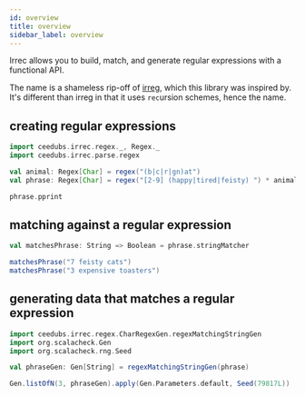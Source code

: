 ```yaml
---
id: overview
title: overview
sidebar_label: overview
---
```


Irrec allows you to build, match, and generate regular expressions with a functional API.

The name is a shameless rip-off of [irreg](https://github.com/non/irreg), which this library was inspired by. It's different than irreg in that it uses `rec`ursion schemes, hence the name.

## creating regular expressions

```scala mdoc:silent
import ceedubs.irrec.regex._, Regex._
import ceedubs.irrec.parse.regex

val animal: Regex[Char] = regex("(b|c|r|gn)at")
val phrase: Regex[Char] = regex("[2-9] (happy|tired|feisty) ") * animal * lit('s')
```

```scala mdoc
phrase.pprint
```

## matching against a regular expression

```scala mdoc:silent
val matchesPhrase: String => Boolean = phrase.stringMatcher
```

```scala mdoc
matchesPhrase("7 feisty cats")
matchesPhrase("3 expensive toasters")
```

## generating data that matches a regular expression

```scala mdoc:silent
import ceedubs.irrec.regex.CharRegexGen.regexMatchingStringGen
import org.scalacheck.Gen
import org.scalacheck.rng.Seed

val phraseGen: Gen[String] = regexMatchingStringGen(phrase)
```

```scala mdoc
Gen.listOfN(3, phraseGen).apply(Gen.Parameters.default, Seed(79817L))
```
